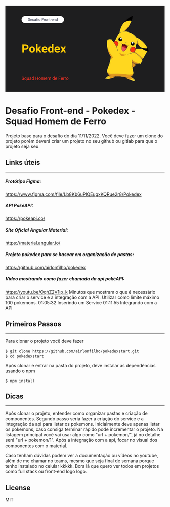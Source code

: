 ![](src/assets/Thumbnail.png)

# Desafio Front-end - Pokedex - Squad Homem de Ferro
Projeto base para o desafio do dia 11/11/2022. Você deve fazer um clone do projeto porém deverá criar um projeto no seu github ou gitlab para que o projeto seja seu.

## Links úteis
--------------
#####  Protótipo Figma: 
https://www.figma.com/file/Lb8Kb6uPlQEugxKQRue2r8/Pokedex

#####  API PokéAPI: 
https://pokeapi.co/

#####  Site Oficial Angular Material: 
https://material.angular.io/

#####  Projeto pokedex para se basear em organização de pastas: 
https://github.com/airlonfilho/pokedex

#####  Video mostrando como fazer chamada da api pokéAPI:
https://youtu.be/OqhZ2V1ip_k
Minutos que mostram o que é necessário para criar o service e a integração com a API. Utilizar como limite máximo 100 pokemons.
01:05:32 Inserindo um Service
01:11:55 Integrando com a API

## Primeiros Passos
--------------
Para clonar o projeto você deve fazer
```
$ git clone https://github.com/airlonfilho/pokedexstart.git
$ cd pokedexstart
```

Após clonar e entrar na pasta do projeto, deve instalar as dependências usando o npm
```
$ npm install
```

## Dicas
--------------
Após clonar o projeto, entender como organizar pastas e criação de componentes. Segundo passo seria fazer a criação do service e a integração da api para listar os pokemons. Inicialmente deve apenas listar os pokemons, caso consiga terminar rápido pode incrementar o projeto. Na listagem principal você vai usar algo como "url + pokemon/", já no detalhe será "url + pokemon/1". Após a integração com a api, focar no visual dos componentes com o material.

Caso tenham dúvidas podem ver a documentação ou vídeos no youtube, além de me chamar no teams, mesmo que seja final de semana porque tenho instalado no celular kkkkk. Bora lá que quero ver todos em projetos como full stack ou front-end logo logo.

## License
MIT
